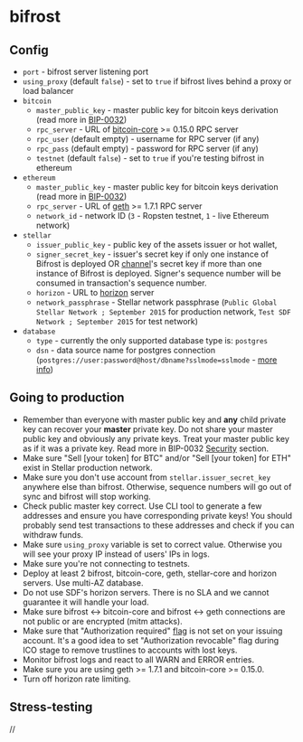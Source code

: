 # bifrost

## Config

* `port` - bifrost server listening port
* `using_proxy` (default `false`) - set to `true` if bifrost lives behind a proxy or load balancer
* `bitcoin`
  * `master_public_key` - master public key for bitcoin keys derivation (read more in [BIP-0032](https://github.com/bitcoin/bips/blob/master/bip-0032.mediawiki))
  * `rpc_server` - URL of [bitcoin-core](https://github.com/bitcoin/bitcoin) >= 0.15.0 RPC server
  * `rpc_user` (default empty) - username for RPC server (if any)
  * `rpc_pass` (default empty) - password for RPC server (if any)
  * `testnet` (default `false`) - set to `true` if you're testing bifrost in ethereum
* `ethereum`
  * `master_public_key` - master public key for bitcoin keys derivation (read more in [BIP-0032](https://github.com/bitcoin/bips/blob/master/bip-0032.mediawiki))
  * `rpc_server` - URL of [geth](https://github.com/ethereum/go-ethereum) >= 1.7.1 RPC server
  * `network_id` - network ID (`3` - Ropsten testnet, `1` - live Ethereum network)
* `stellar`
  * `issuer_public_key` - public key of the assets issuer or hot wallet,
  * `signer_secret_key` - issuer's secret key if only one instance of Bifrost is deployed OR [channel](https://www.stellar.org/developers/guides/channels.html)'s secret key if more than one instance of Bifrost is deployed. Signer's sequence number will be consumed in transaction's sequence number.
  * `horizon` - URL to [horizon](https://github.com/stellar/go/tree/master/services/horizon) server
  * `network_passphrase` - Stellar network passphrase (`Public Global Stellar Network ; September 2015` for production network, `Test SDF Network ; September 2015` for test network)
* `database`
  * `type` - currently the only supported database type is: `postgres`
  * `dsn` - data source name for postgres connection (`postgres://user:password@host/dbname?sslmode=sslmode` - [more info](https://godoc.org/github.com/lib/pq#hdr-Connection_String_Parameters))

## Going to production

* Remember than everyone with master public key and **any** child private key can recover your **master** private key. Do not share your master public key and obviously any private keys. Treat your master public key as if it was a private key. Read more in BIP-0032 [Security](https://github.com/bitcoin/bips/blob/master/bip-0032.mediawiki#security) section.
* Make sure "Sell [your token] for BTC" and/or "Sell [your token] for ETH" exist in Stellar production network.
* Make sure you don't use account from `stellar.issuer_secret_key` anywhere else than bifrost. Otherwise, sequence numbers will go out of sync and bifrost will stop working.
* Check public master key correct. Use CLI tool to generate a few addresses and ensure you have corresponding private keys! You should probably send test transactions to these addresses and check if you can withdraw funds.
* Make sure `using_proxy` variable is set to correct value. Otherwise you will see your proxy IP instead of users' IPs in logs.
* Make sure you're not connecting to testnets.
* Deploy at least 2 bifrost, bitcoin-core, geth, stellar-core and horizon servers. Use multi-AZ database.
* Do not use SDF's horizon servers. There is no SLA and we cannot guarantee it will handle your load.
* Make sure bifrost <-> bitcoin-core and bifrost <-> geth connections are not public or are encrypted (mitm attacks).
* Make sure that "Authorization required" [flag](https://www.stellar.org/developers/guides/concepts/accounts.html#flags) is not set on your issuing account. It's a good idea to set "Authorization revocable" flag during ICO stage to remove trustlines to accounts with lost keys.
* Monitor bifrost logs and react to all WARN and ERROR entries.
* Make sure you are using geth >= 1.7.1 and bitcoin-core >= 0.15.0.
* Turn off horizon rate limiting.

## Stress-testing

//
